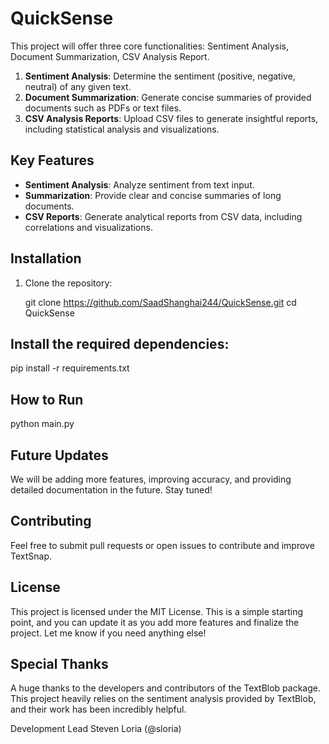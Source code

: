 # QuickSense

This project will offer three core functionalities: Sentiment Analysis, Document Summarization, CSV Analysis Report.

1. **Sentiment Analysis**: Determine the sentiment (positive, negative, neutral) of any given text.
2. **Document Summarization**: Generate concise summaries of provided documents such as PDFs or text files.
3. **CSV Analysis Reports**: Upload CSV files to generate insightful reports, including statistical analysis and visualizations.

## Key Features

- **Sentiment Analysis**: Analyze sentiment from text input.
- **Summarization**: Provide clear and concise summaries of long documents.
- **CSV Reports**: Generate analytical reports from CSV data, including correlations and visualizations.

## Installation

1. Clone the repository:

   git clone https://github.com/SaadShanghai244/QuickSense.git
   cd QuickSense

## Install the required dependencies:

pip install -r requirements.txt

## How to Run

python main.py

## Future Updates

We will be adding more features, improving accuracy, and providing detailed documentation in the future. Stay tuned!

## Contributing

Feel free to submit pull requests or open issues to contribute and improve TextSnap.

## License

This project is licensed under the MIT License.
This is a simple starting point, and you can update it as you add more features and finalize the project. Let me know if you need anything else!

## Special Thanks

A huge thanks to the developers and contributors of the TextBlob package. This project heavily relies on the sentiment analysis provided by TextBlob, and their work has been incredibly helpful.

Development Lead
Steven Loria (@sloria)
